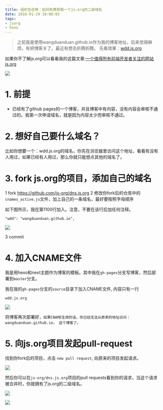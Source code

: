 ```yaml
---
title: 组织在召唤：如何免费获取一个js.org的二级域名
date: 2018-01-29 18:08:03
tags:
- jsorg
- hexo
---
```


> 之前我是使用wangduanduan.github.io作为我的博客地址，后来觉得麻烦，有把博客关了。最近有想去折腾折腾。
先看效果：[wdd.js.org](https://wdd.js.org)

如果你不了解js.org可以看看我的这篇文章:[一个值得所有前端开发者关注的网站js.org](https://segmentfault.com/a/1190000008342301)

![](http://p3alsaatj.bkt.clouddn.com/20180129182103_Avcxhn_Jietu20180129-182047.jpeg)

# 1. 前提
- 已经有了github pages的一个博客，并且博客中有内容，没有内容会审核不通过的。我第一次申请域名，就是因为内容太少而审核不通过。

# 2. 想好自己要什么域名？
比如你想要一个：wdd.js.org的域名，你先在浏览器里访问这个地址，看看有没有人用过，如果已经有人用过，那么你就只能想点其他的域名了。

# 3. fork js.org的项目，添加自己的域名
1 fork https://github.com/js-org/dns.js.org
2 修改你fork后的仓库中的`cnames_active.js`文件，加上自己的一条域名，最好要按照字母顺序

如下图所示，我在第1100行加入。注意，不要在该行后加任何注释。
```
"wdd": "wangduanduan.github.io",
```

![](http://p3alsaatj.bkt.clouddn.com/20180129182555_tx71OV_Jietu20180129-182542.jpeg)

3 commit

# 4. 加入CNAME文件
我是用hexo和next主题作为博客的模板。其中我在`gh-pages`分支写博客，然后部署到`master`分支。

我在我的`gh-pages`分支的`source`目录下加入CNAME文件, 内容只有一行

```
wdd.js.org
```

![](http://p3alsaatj.bkt.clouddn.com/20180129183216_aPl2ld_Jietu20180129-183209.jpeg)

将博客再次部署好，`如果CNAME生效的话，你已经无法从原来的地址访问：wangduanduan.github.io， 这个博客了。`

# 5. 向js.org项目发起pull-request
找到你fork后的项目，点击 `new pull request`, 向原来的项目发起请求。

![](http://p3alsaatj.bkt.clouddn.com/20180129190011_xvkHec_Jietu20180129-185938.jpeg)

然后你可以在`js-org/dns.js.org`项目的pull requests看到你的请求，当这个请求被合并时，你就拥有了js.org的二级域名。

![](http://p3alsaatj.bkt.clouddn.com/20180129190308_0cZZwM_Jietu20180129-190255.jpeg)


![](http://p3alsaatj.bkt.clouddn.com/20180129190454_9BnL7F_Jietu20180129-190449.jpeg)